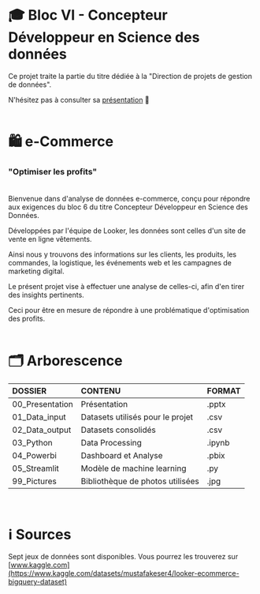 # 🎓 Bloc VI - Concepteur Développeur en Science des données

Ce projet traite la partie du titre dédiée à la "Direction de projets de gestion de données". <br> 

N'hésitez pas à consulter sa [présentation](00_Presentation/Presentation_eCommerce.pdf?raw=true) 🙂 <br> <br>


# 🛍 e-Commerce

### "Optimiser les profits" <br> <br>

Bienvenue dans d'analyse de données e-commerce, conçu pour répondre aux exigences du bloc 6 du titre Concepteur Développeur en Science des Données. <br>

Développées par l'équipe de Looker, les données sont celles d'un site de vente en ligne vêtements. <br>

Ainsi nous y trouvons des informations sur les clients, les produits, les commandes, la logistique, les événements web et les campagnes de marketing digital. <br>

Le présent projet vise à effectuer une analyse de celles-ci, afin d'en tirer des insights pertinents. <br>

Ceci pour être en mesure de répondre à une problématique d'optimisation des profits. <br> <br>


# 🗂 Arborescence
 
**DOSSIER** | **CONTENU** | **FORMAT** 
:---|:--- |:---
 00_Presentation | Présentation | .pptx 
 01_Data_input | Datasets utilisés pour le projet | .csv
 02_Data_output | Datasets consolidés | .csv
 03_Python | Data Processing |.ipynb
 04_Powerbi | Dashboard et Analyse | .pbix
 05_Streamlit | Modèle de machine learning |.py
 99_Pictures | Bibliothèque de photos utilisées | .jpg
 
 <br>

# ℹ️ Sources

Sept jeux de données sont disponibles. Vous pourrez les trouverez sur [www.kaggle.com](https://www.kaggle.com/datasets/mustafakeser4/looker-ecommerce-bigquery-dataset) <br> <br>


